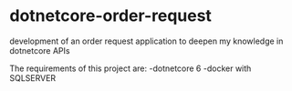 # dotnetcore-order-request
development of an order request application to deepen my knowledge in dotnetcore APIs

The requirements of this project are:
-dotnetcore 6
-docker with SQLSERVER

